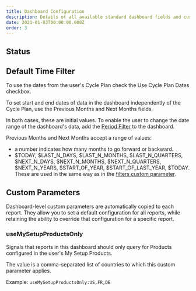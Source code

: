 ```yaml
---
title: Dashboard Configuration
description: Details of all available standard dashboard fields and custom parameters
date: 2021-01-03T00:00:00.000Z
order: 3
---
```


## Status

## Default Time Filter

To use the dates from the user's Cycle Plan check the Use Cycle Plan Dates checkbox.

To set start and end dates of data in the dashboard independently of the Cycle Plan, use the Previous Months and Next Months fields.

In both cases, these are initial values. To enable the user to change the date range of the dashboard's data, add the [Period Filter](/reports/period-filter) to the dashboard.

Previous Months and Next Months accept a range of values:

- a number indicates how many months to go forward or backward.
- $TODAY, $LAST_N_DAYS, $LAST_N_MONTHS, $LAST_N_QUARTERS, $NEXT_N_DAYS, $NEXT_N_MONTHS, $NEXT_N_QUARTERS, $NEXT_N_YEARS, $START_OF_YEAR, $START_OF_LAST_YEAR, $TODAY. These are used in the same way as in the [filters custom parameter](/references/custom-parameters-list-view#filters).

## Custom Parameters

Dashboard-level custom parameters are automatically copied to each report. They allow you to set a default configuration for all reports, while retaining the ability to override that configuration for a specific report.

### useMySetupProductsOnly

Signals that reports in this dashboard should only query for Products configured in the user's My Setup Products.

The value is a comma-separated list of countries to which this custom parameter applies.

Example: `useMySetupProductsOnly:US,FR,DE`

